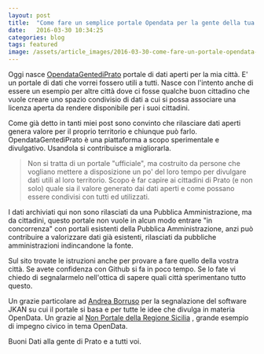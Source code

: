 ```yaml
---
layout: post
title:  "Come fare un semplice portale Opendata per la gente della tua città"
date:   2016-03-30 10:34:25
categories: blog
tags: featured
image: /assets/article_images/2016-03-30-come-fare-un-portale-opendata-per-la-gente-della-tua-citt/Untitled design.jpg
---
```


Oggi nasce [OpendataGentediPrato](http://iltempe.github.io/opendatagentediprato/) portale di dati aperti per la mia città. E' un portale di dati che vorrei fossero utili a tutti. Nasce con l'intento anche di essere un esempio per altre città dove ci fosse qualche buon cittadino che vuole creare uno spazio condivisio di dati a cui si possa associare una licenza aperta da rendere disponibile per i suoi cittadini.

Come già detto in tanti miei post sono convinto che rilasciare dati aperti genera valore per il proprio territorio e chiunque può farlo. OpendataGentediPrato è una piattaforma a scopo sperimentale e divulgativo. Usandola si contribuisce a migliorarla. 

>Non si tratta di un portale "ufficiale", ma costruito da persone che vogliano mettere a disposizione un po' del loro tempo per divulgare dati utili al loro territorio. Scopo è far capire ai cittadini di Prato (e non solo) quale sia il valore generato dai dati aperti e come possano essere condivisi con tutti ed utilizzati.

I dati archiviati qui non sono rilasciati da una Pubblica Amministrazione, ma da cittadini, questo portale non vuole in alcun modo entrare "in concorrenza" con portali esistenti della Pubblica Amministrazione, anzi può contribuire a valorizzare dati già esistenti, rilasciati da pubbliche amministrazioni indincandone la fonte. 

Sul sito trovate le istruzioni anche per provare a fare quello della vostra città. Se avete confidenza con Github si fa in poco tempo.
Se lo fate vi chiedo di segnalarmelo nell'ottica di sapere quali città sperimentano tutto questo.

Un grazie particolare ad [Andrea Borruso](https://twitter.com/aborruso) per la segnalazione del software JKAN su cui il portale si basa e per tutte le idee che divulga in materia OpenData.
Un grazie al [Non Portale della Regione Sicilia](http://nonportale.opendatasicilia.it/) , grande esempio di impegno civico in tema OpenData.

Buoni Dati alla gente di Prato e a tutti voi.



